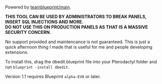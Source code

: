 Powered by [teamblueprint/main](https://github.com/teamblueprint/main).

**THIS TOOL CAN BE USED BY ADMINISTRATORS TO BREAK PANELS,**\
**INSERT SQL INJECTIONS AND MORE.**\
**DO NOT USE THIS ON PRODUCTION PANELS AS THAT IS A MASSIVE SECURITY CONCERN.**

No support provided and maintencance is not guaranteed. This is just a quick afternoon thing I made that is useful for me and people developing extensions.

To install this, drag the dbedit.blueprint file into your Pterodactyl folder and run `blueprint -install dbedit`.

Version 1.1 requires Blueprint `alpha-EV0` or later.
